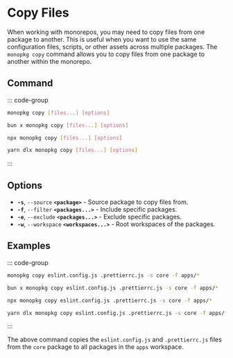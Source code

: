 # Copy Files

When working with monorepos, you may need to copy files from one package to another. This is useful when you want to use the same configuration files, scripts, or other assets across multiple packages. The `monopkg copy` command allows you to copy files from one package to another within the monorepo.

## Command

::: code-group

```bash [Global]
monopkg copy [files...] [options]
```

```bash [Bun]
bun x monopkg copy [files...] [options]
```

```bash [NPM]
npx monopkg copy [files...] [options]
```

```bash [Yarn]
yarn dlx monopkg copy [files...] [options]
```

:::

## Options

- **`-s`**, `--source` **`<package>`** - Source package to copy files from.
- **`-f`**, `--filter` **`<packages...>`** - Include specific packages.
- **`-e`**, `--exclude` **`<packages...>`** - Exclude specific packages.
- **`-w`**, `--workspace` **`<workspaces...>`** - Root workspaces of the packages.

## Examples

::: code-group

```bash [Global]
monopkg copy eslint.config.js .prettierrc.js -s core -f apps/*
```

```bash [Bun]
bun x monopkg copy eslint.config.js .prettierrc.js -s core -f apps/*
```

```bash [NPM]
npx monopkg copy eslint.config.js .prettierrc.js -s core -f apps/*
```

```bash [Yarn]
yarn dlx monopkg copy eslint.config.js .prettierrc.js -s core -f apps/*
```

:::

The above command copies the `eslint.config.js` and `.prettierrc.js` files from the `core` package to all packages in the `apps` workspace.
